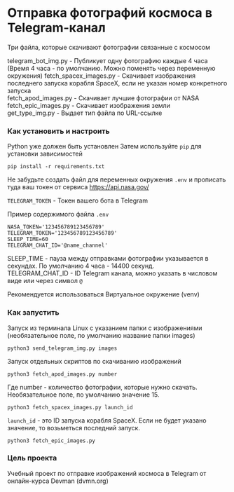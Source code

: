 # Отправка фотографий космоса в Telegram-канал
Три файла, которые скачивают фотографии связанные с космосом

telegram_bot_img.py - Публикует одну фотографию каждые 4 часа (Время 4 часа - по умолчанию. Можно поменять через переменную окружения)
fetch_spacex_images.py - Скачивает изображения последнего запуска корабля SpaceX, если не указан номер конкретного запуска  
fetch_apod_images.py - Скачивает лучшие фотографии от NASA  
fetch_epic_images.py - Скачивает изображения земли  
get_type_img.py - Выдает тип файла по URL-ссылке  

### Как установить и настроить

Python уже должен быть установлен
Затем используйте `pip` для установки зависимостей

```
pip install -r requirements.txt
```  

Не забудьте создать файл для переменных окружения `.env` и прописать туда ваш токен от сервиса https://api.nasa.gov/  

`TELEGRAM_TOKEN` - Токен вашего бота в Telegram  

Пример содержимого файла `.env`

```
NASA_TOKEN='123456789123456789' 
TELEGRAM_TOKEN='123456789123456789'
SLEEP_TIME=60
TELEGRAM_CHAT_ID='@name_channel'
```

SLEEP_TIME - пауза между отправками фотографии указывается в секундах. По умолчанию 4 часа - 14400 секунд.  
TELEGRAM_CHAT_ID - ID Telegram канала, можно указать в числовом виде или через символ `@`  

Рекомендуется использоваться Виртуальное окружение (venv)

### Как запустить

Запуск из терминала Linux с указанием папки с изображениями (необязательное поле, по умолчанию название папки images)

```
python3 send_telegram_img.py images
```  

Запуск отдельных скриптов по скачиванию изображений  

```
python3 fetch_apod_images.py number
```  

Где number - количество фотографии, которые нужно скачать. Необязательное поле, по умолчанию значение 15.  

```
python3 fetch_spacex_images.py launch_id
```  

`launch_id` - это ID запуска корабля SpaceX. Если не будет указано значение, то возьметься последний запуск.  

```
python3 fetch_epic_images.py
```  


### Цель проекта

Учебный проект по отправке изображений космоса в Telegram от онлайн-курса Devman (dvmn.org)